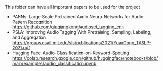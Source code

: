 This folder can have all important papers to be used for the project

- PANNs: Large-Scale Pretrained Audio Neural Networks for Audio Pattern Recognition
  https://github.com/qiuqiangkong/audioset_tagging_cnn
- PSLA: Improving Audio Tagging With Pretraining, Sampling, Labeling, and Aggregation
  https://groups.csail.mit.edu/sls/publications/2021/YuanGong_TASLP-2021.pdf
- Hugging Face, Audio-Classification-on-Keyword-Spotting
  https://colab.research.google.com/github/huggingface/notebooks/blob/main/examples/audio_classification.ipynb
